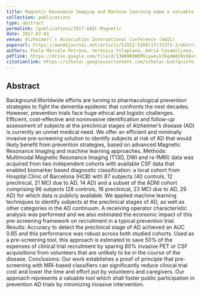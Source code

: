 ```yaml
---
title: Magnetic Resonance Imaging and Machine learning make a valuable combined tool for the screening of preclinical AD.
collection: publications
type: abstract
permalink: /publications/2017-AAIC-Magnetic
date: 2017-07-01
venue: Alzheimer\`s Association International Conference (AAIC)
paperurl: https://aanddjournal.net/article/S1552-5260(17)33373-3/abstract
authors: Paula Marcela Petrone, Verónica Vilaplana, Adrià Casamitjana, Dalila Sánchez Escobedo, Alan Tucholka, Raffaele Cacciaglia, Gregory Operto, Stavros Skouras, Carles Falcon, José Luis Molinuevo, Juan Domingo Gispert
pdflink: https://drive.google.com/file/d/13W89R0WEMViywnLh7Kq4WdCNs5As6ncN/view
citationlink: https://scholar.googleusercontent.com/scholar.bib?q=info:cqI98Wp28CAJ:scholar.google.com/&output=citation&scisdr=CgXQVhIyEO27_JMJQfU:AAGBfm0AAAAAXUgMWfWzYqHF_ell2jOufHriRvNIlVWP&scisig=AAGBfm0AAAAAXUgMWdOAEGQ-6D8gTwym42jejO2cDJBd&scisf=4&ct=citation&cd=-1&hl=ca&scfhb=1
---
```


## Abstract

Background:Worldwide efforts are turning to pharmacological prevention strategies to fight the dementia epidemic that confronts the next decades. However, prevention trials face huge ethical and logistic challenges. Efficient, cost-effective and noninvasive identification and follow-up assessment of subjects at the preclinical stages of Alzheimer’s disease (AD) is currently an unmet medical need. We offer an efficient and minimally invasive pre-screening solution to identify subjects at risk of AD that would likely benefit from prevention strategies, based on advanced Magnetic Resonance Imaging and machine learning approaches. Methods: Multimodal Magnetic Resonance Imaging (T13D, DWI and rs-fMRI) data was acquired from two independent cohorts with available CSF data that enabled biomarker based diagnostic classification: a local cohort from Hospital Clinic of Barcelona (HCB) with 87 subjects (40 controls, 12 preclinical, 21 MCI due to AD, 14 AD) and a subset of the ADNI cohort comprising 96 subjects (28 controls, 16 preclinical, 23 MCI due to AD, 29 AD) for which data is publicly available. We applied machine learning techniques to identify subjects at the preclinical stages of AD, as well as other categories in the AD continuum. A receiving operator characteristic analysis was performed and we also estimated the economic impact of this pre-screening framework on recruitment in a typical prevention trial. Results: Accuracy to detect the preclinical stage of AD achieved an AUC 0.85 and this performance was robust across both studied cohorts. Used as a pre-screening tool, this approach is estimated to save 50% of the expenses of clinical trial recruitment by sparing 80% invasive PET or CSF acquisitions from volunteers that are unlikely to be in the course of the disease. Conclusions: Our work establishes a proof of principle that pre-screening with MRI-based classifiers can significantly reduce clinical trial cost and lower the time and effort put by volunteers and caregivers. Our approach represents a valuable tool which shall foster public participation in prevention AD trials by minimizing invasive intervention.


